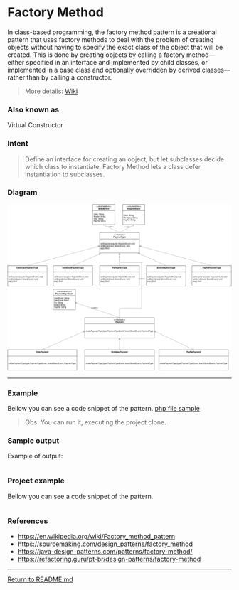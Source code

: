 # Factory Method
In class-based programming, the factory method pattern is a creational pattern that uses factory methods to deal with the problem of creating objects without having to specify the exact class of the object that will be created. This is done by creating objects by calling a factory method—either specified in an interface and implemented by child classes, or implemented in a base class and optionally overridden by derived classes—rather than by calling a constructor.

> More details: [Wiki](https://en.wikipedia.org/wiki/Factory_method_pattern)

### Also known as
Virtual Constructor

### Intent
> Define an interface for creating an object, but let subclasses decide which class to instantiate. Factory Method lets a class defer instantiation to subclasses.


### Diagram
![Diagram](../images/creational/DesignPatterns-Creational-Factory-Method.drawio.png)

---

### Example

Bellow you can see a code snippet of the pattern.
[php file sample](../../snippets/creational/factory-method.php)

> Obs: You can run it, executing the project clone.

### Sample output
Example of output:
```
```

### Project example
Bellow you can see a code snippet of the pattern.
```php
```


### References
- https://en.wikipedia.org/wiki/Factory_method_pattern
- https://sourcemaking.com/design_patterns/factory_method
- https://java-design-patterns.com/patterns/factory-method/
- https://refactoring.guru/pt-br/design-patterns/factory-method

---

[Return to README.md](../../README.md)

